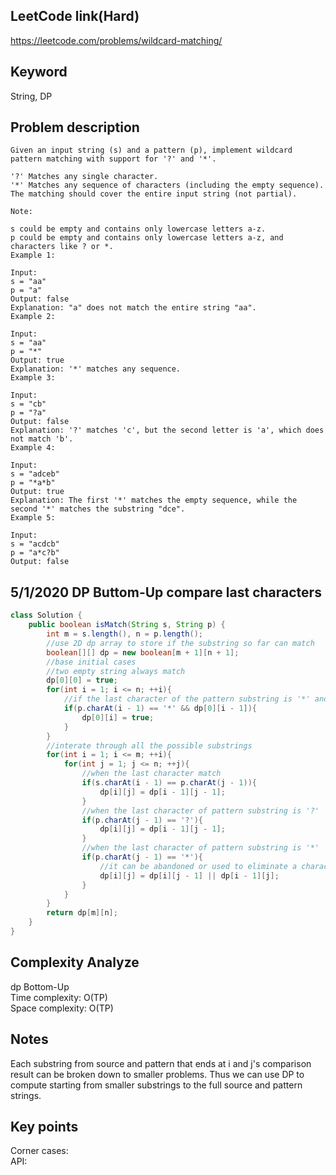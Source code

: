 ## LeetCode link(Hard)
https://leetcode.com/problems/wildcard-matching/

## Keyword
String, DP

## Problem description
```
Given an input string (s) and a pattern (p), implement wildcard pattern matching with support for '?' and '*'.

'?' Matches any single character.
'*' Matches any sequence of characters (including the empty sequence).
The matching should cover the entire input string (not partial).

Note:

s could be empty and contains only lowercase letters a-z.
p could be empty and contains only lowercase letters a-z, and characters like ? or *.
Example 1:

Input:
s = "aa"
p = "a"
Output: false
Explanation: "a" does not match the entire string "aa".
Example 2:

Input:
s = "aa"
p = "*"
Output: true
Explanation: '*' matches any sequence.
Example 3:

Input:
s = "cb"
p = "?a"
Output: false
Explanation: '?' matches 'c', but the second letter is 'a', which does not match 'b'.
Example 4:

Input:
s = "adceb"
p = "*a*b"
Output: true
Explanation: The first '*' matches the empty sequence, while the second '*' matches the substring "dce".
Example 5:

Input:
s = "acdcb"
p = "a*c?b"
Output: false
```

## 5/1/2020 DP Buttom-Up compare last characters
```java
class Solution {
    public boolean isMatch(String s, String p) {
        int m = s.length(), n = p.length();
        //use 2D dp array to store if the substring so far can match
        boolean[][] dp = new boolean[m + 1][n + 1];
        //base initial cases
        //two empty string always match
        dp[0][0] = true;
        for(int i = 1; i <= n; ++i){
            //if the last character of the pattern substring is '*' and it matches the empty string without the *, then it can match the empty string with it.
            if(p.charAt(i - 1) == '*' && dp[0][i - 1]){
                dp[0][i] = true;
            }
        }
        //interate through all the possible substrings
        for(int i = 1; i <= m; ++i){
            for(int j = 1; j <= n; ++j){
                //when the last character match
                if(s.charAt(i - 1) == p.charAt(j - 1)){
                    dp[i][j] = dp[i - 1][j - 1];
                }
                //when the last character of pattern substring is '?'
                if(p.charAt(j - 1) == '?'){
                    dp[i][j] = dp[i - 1][j - 1];
                }
                //when the last character of pattern substring is '*'
                if(p.charAt(j - 1) == '*'){
                    //it can be abandoned or used to eliminate a character from the source substring
                    dp[i][j] = dp[i][j - 1] || dp[i - 1][j];
                }
            }
        }
        return dp[m][n];
    }
}
```

## Complexity Analyze
dp Bottom-Up\
Time complexity: O(TP)\
Space complexity: O(TP)

## Notes
Each substring from source and pattern that ends at i and j's comparison result can be broken down to smaller problems. Thus we can use DP to compute starting from smaller substrings to the full source and pattern strings.

## Key points
Corner cases: \
API: